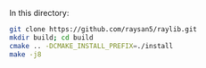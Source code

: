 
In this directory:
```sh
git clone https://github.com/raysan5/raylib.git
mkdir build; cd build
cmake .. -DCMAKE_INSTALL_PREFIX=./install
make -j8
```

